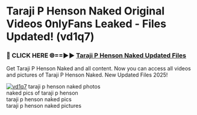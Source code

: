 # Taraji P Henson Naked Original Videos 0nlyFans Leaked - Files Updated! (vd1q7)

<h3>🔴 CLICK HERE 🌐==►► <a href="https://tinyurl.com/up5wt9bj" rel="nofollow">Taraji P Henson Naked Updated Files</a></h3>

Get Taraji P Henson Naked and all content. Now you can access all videos and pictures of Taraji P Henson Naked. New Updated Files 2025!

[![vd1q7](https://i.imgur.com/ABiUzMV.gif)](https://tinyurl.com/up5wt9bj)
taraji p henson naked photos<br>
naked pics of taraji p henson<br>
taraji p henson naked pics<br>
taraji p henson naked pictures